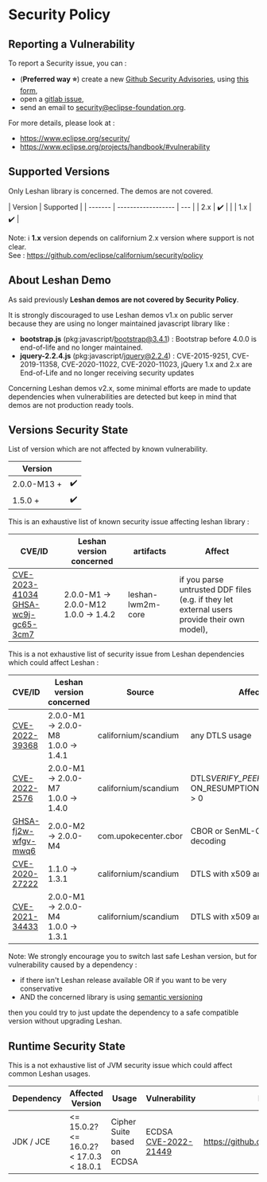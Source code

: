 # Security Policy

## Reporting a Vulnerability

To report a Security issue, you can :

- (**Preferred way ⭐**) create a new [Github Security Advisories](https://docs.github.com/en/code-security/security-advisories/repository-security-advisories/about-repository-security-advisories), using [this form](https://github.com/eclipse-leshan/leshan/security/advisories/new),
- open a [gitlab issue](https://gitlab.eclipse.org/security/vulnerability-reports/-/issues/new?issuable_template=new_vulnerability),
- send an email to security@eclipse-foundation.org.

For more details, please look at :

- https://www.eclipse.org/security/
- https://www.eclipse.org/projects/handbook/#vulnerability

## Supported Versions

Only Leshan library is concerned. The demos are not covered.

| Version | Supported          |
| ------- | ------------------ | --- |
| 2.x     | :heavy_check_mark: |     |
| 1.x     | :heavy_check_mark: |

Note: ℹ️ **1.x** version depends on californium 2.x version where support is not clear.  
See : https://github.com/eclipse/californium/security/policy

## About Leshan Demo

As said previously **Leshan demos are not covered by Security Policy**.

It is strongly discouraged to use Leshan demos v1.x on public server because they are using no longer maintained javascript library like :

- **bootstrap.js** (pkg:javascript/bootstrap@3.4.1) : Bootstrap before 4.0.0 is end-of-life and no longer maintained.
- **jquery-2.2.4.js** (pkg:javascript/jquery@2.2.4) : CVE-2015-9251, CVE-2019-11358, CVE-2020-11022, CVE-2020-11023, jQuery 1.x and 2.x are End-of-Life and no longer receiving security updates

Concerning Leshan demos v2.x, some minimal efforts are made to update dependencies when vulnerabilities are detected but keep in mind that demos are not production ready tools.

## Versions Security State

List of version which are not affected by known vulnerability.

| Version     |                    |
| ----------- | ------------------ |
| 2.0.0-M13 + | :heavy_check_mark: |
| 1.5.0 +     | :heavy_check_mark: |

This is an exhaustive list of known security issue affecting leshan library :

| CVE/ID                                                                                                                                                                                       | Leshan version concerned                  | artifacts         | Affect                                                                                           |
| -------------------------------------------------------------------------------------------------------------------------------------------------------------------------------------------- | ----------------------------------------- | ----------------- | ------------------------------------------------------------------------------------------------ |
| [CVE-2023-41034](https://cve.mitre.org/cgi-bin/cvename.cgi?name=CVE-2023-41034) <br> [GHSA-wc9j-gc65-3cm7](https://github.com/eclipse-leshan/leshan/security/advisories/GHSA-wc9j-gc65-3cm7) | 2.0.0-M1 -> 2.0.0-M12 <br> 1.0.0 -> 1.4.2 | leshan-lwm2m-core | if you parse untrusted DDF files <br> (e.g. if they let external users provide their own model), |

This is a not exhaustive list of security issue from Leshan dependencies which could affect Leshan :

| CVE/ID                                                                                                | Leshan version concerned                 | Source               | Affect                                         |
| ----------------------------------------------------------------------------------------------------- | ---------------------------------------- | -------------------- | ---------------------------------------------- |
| [CVE-2022-39368](https://cve.mitre.org/cgi-bin/cvename.cgi?name=CVE-2022-39368)                       | 2.0.0-M1 -> 2.0.0-M8 <br> 1.0.0 -> 1.4.1 | californium/scandium | any DTLS usage                                 |
| [CVE-2022-2576](https://cve.mitre.org/cgi-bin/cvename.cgi?name=CVE-2022-2576)                         | 2.0.0-M1 -> 2.0.0-M7 <br> 1.0.0 -> 1.4.0 | californium/scandium | DTLS*VERIFY_PEERS* ON_RESUMPTION_THRESHOLD > 0 |
| [GHSA-fj2w-wfgv-mwq6](https://github.com/peteroupc/CBOR-Java/security/advisories/GHSA-fj2w-wfgv-mwq6) | 2.0.0-M2 -> 2.0.0-M4                     | com.upokecenter.cbor | CBOR or SenML-CBOR decoding                    |
| [CVE-2020-27222](https://cve.mitre.org/cgi-bin/cvename.cgi?name=CVE-2020-27222)                       | 1.1.0 -> 1.3.1                           | californium/scandium | DTLS with x509 and/or RPK                      |
| [CVE-2021-34433](https://cve.mitre.org/cgi-bin/cvename.cgi?name=CVE-2021-34433)                       | 2.0.0-M1 -> 2.0.0-M4 <br> 1.0.0 -> 1.3.1 | californium/scandium | DTLS with x509 and/or RPK                      |

Note: We strongly encourage you to switch last safe Leshan version, but for vulnerability caused by a dependency :

- if there isn't Leshan release available OR if you want to be very conservative
- AND the concerned library is using [semantic versioning](https://semver.org/)

then you could try to just update the dependency to a safe compatible version without upgrading Leshan.

## Runtime Security State

This is a not exhaustive list of JVM security issue which could affect common Leshan usages.

| Dependency | Affected Version                                          | Usage                       | Vulnerability                                                                         | More Information                              |
| ---------- | --------------------------------------------------------- | --------------------------- | ------------------------------------------------------------------------------------- | --------------------------------------------- |
| JDK / JCE  | <= 15.0.2? <br/> <= 16.0.2? <br/> < 17.0.3 <br/> < 18.0.1 | Cipher Suite based on ECDSA | ECDSA [CVE-2022-21449](https://cve.mitre.org/cgi-bin/cvename.cgi?name=CVE-2022-21449) | https://github.com/eclipse/leshan/issues/1243 |
